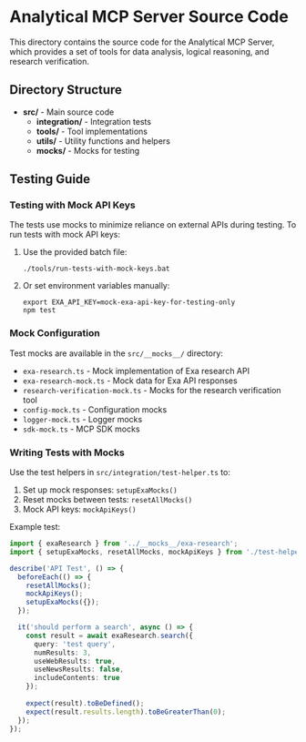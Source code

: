 # Analytical MCP Server Source Code

This directory contains the source code for the Analytical MCP Server, which provides a set of tools for data analysis, logical reasoning, and research verification.

## Directory Structure

- **src/** - Main source code
  - **integration/** - Integration tests
  - **tools/** - Tool implementations
  - **utils/** - Utility functions and helpers
  - **__mocks__/** - Mocks for testing

## Testing Guide

### Testing with Mock API Keys

The tests use mocks to minimize reliance on external APIs during testing. To run tests with mock API keys:

1. Use the provided batch file:
   ```
   ./tools/run-tests-with-mock-keys.bat
   ```

2. Or set environment variables manually:
   ```
   export EXA_API_KEY=mock-exa-api-key-for-testing-only
   npm test
   ```

### Mock Configuration

Test mocks are available in the `src/__mocks__/` directory:

- `exa-research.ts` - Mock implementation of Exa research API
- `exa-research-mock.ts` - Mock data for Exa API responses
- `research-verification-mock.ts` - Mocks for the research verification tool
- `config-mock.ts` - Configuration mocks
- `logger-mock.ts` - Logger mocks
- `sdk-mock.ts` - MCP SDK mocks

### Writing Tests with Mocks

Use the test helpers in `src/integration/test-helper.ts` to:

1. Set up mock responses: `setupExaMocks()`
2. Reset mocks between tests: `resetAllMocks()`
3. Mock API keys: `mockApiKeys()`

Example test:

```typescript
import { exaResearch } from '../__mocks__/exa-research';
import { setupExaMocks, resetAllMocks, mockApiKeys } from './test-helper';

describe('API Test', () => {
  beforeEach(() => {
    resetAllMocks();
    mockApiKeys();
    setupExaMocks({});
  });

  it('should perform a search', async () => {
    const result = await exaResearch.search({
      query: 'test query',
      numResults: 3,
      useWebResults: true,
      useNewsResults: false,
      includeContents: true
    });
    
    expect(result).toBeDefined();
    expect(result.results.length).toBeGreaterThan(0);
  });
});
```